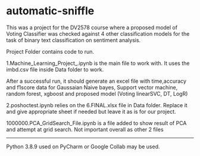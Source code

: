 # automatic-sniffle
This was a project for the DV2578 course where a proposed model of Voting Classifier was checked against 4 other classification models for the task of  binary text classification on sentiment analysis.


Project Folder contains code to run.

1.Machine_Learning_Project_.ipynb is the main file to work with.
It uses the imbd.csv file inside Data folder to work.

After a successful run, it should generate an excel file with time,accuracy and f1score data for
Gaussaian Naive bayes, Support vector machine, random forest, xgboost and proposed model (Voting 
linearSVC, DT, LogR)

2.poshoctest.ipynb relies on the 6.FINAL.xlsx file in Data folder. Replace it and give appropriate sheet
if needed but leave it as is for our project.

1000000.PCA_GridSearch_File.ipynb is a file added to show result of PCA and attempt at grid search. Not important
overall as other 2 files


---------------------------------------------------------
Python 3.8.9 used on PyCharm or Google Collab may be used.
